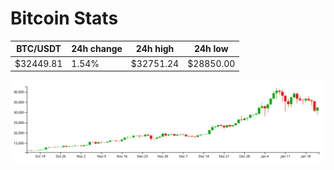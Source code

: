 # Bitcoin Stats

BTC/USDT|24h change|24h high|24h low|
|---|---|---|---|
|$32449.81|1.54%|$32751.24|$28850.00|

<img src="./chart.svg">
